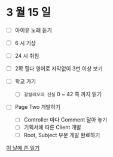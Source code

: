 # 3 월 15 일

- [ ] 아이유 노래 듣기

- [ ] 6 시 기상
- [ ] 24 시 취침

- [ ] 2확 힐다 영어로 자막없이 3번 이상 보기

- [ ] 학교 가기

  - [ ] `갈릴레오의 진실` 0 ~ 42 쪽 까지 읽기

- [ ] Page Two 개발하기
  - [ ] Controller 마다 Comment 달아 놓기
  - [ ] 기획서에 따른 Client 개발
  - [ ] Root, Subject 부분 개발 완료하기

[이 날에 쓴 일기](../../../diary/2022/3/15.md)
